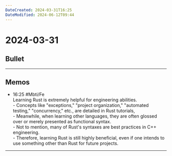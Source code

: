 ```yaml
---
DateCreated: 2024-03-31T16:25
DateModified: 2024-06-12T09:44
---
```

# 2024-03-31

## Bullet
---

## Memos
- 16:25 #Mbti/Fe <br>Learning Rust is extremely helpful for engineering abilities.<br>- Concepts like "exceptions," "project organization," "automated testing," "concurrency," etc., are detailed in Rust tutorials,<br>	- Meanwhile, when learning other languages, they are often glossed over or merely presented as functional syntax.<br>- Not to mention, many of Rust's syntaxes are best practices in C++ engineering.<br>- Therefore, learning Rust is still highly beneficial, even if one intends to use something other than Rust for future projects.
---
